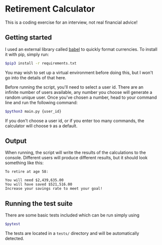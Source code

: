 # Retirement Calculator

This is a coding exercise for an interview, not real financial advice!

## Getting started

I used an external library called [babel](https://babel.pocoo.org/en/latest/api/numbers.html) to quickly format currencies. To install it with pip, simply run:

```bash
$pip3 install -r requirements.txt
```
You may wish to set up a virtual environment before doing this, but I won't go into the details of that here.

Before running the script, you'll need to select a user id. There are an
infinite number of users available, any number you choose will generate a
random unique user. Once you've chosen a number, head to your command line and
run the following command:

```bash
$python3 main.py {user_id}
```

If you don't choose a user id, or if you enter too many commands, the calculator will choose `9` as a default.

## Output

When running, the script will write the results of the calculations to the console. Different users will produce different results, but it should look something like this:

```
To retire at age 58:

You will need $2,439,635.00
You will have saved $521,516.00
Increase your savings rate to meet your goal!
```

## Running the test suite

There are some basic tests included which can be run simply using

```bash
$pytest
```

The tests are located in a `tests/` directory and will be automatically
detected.
